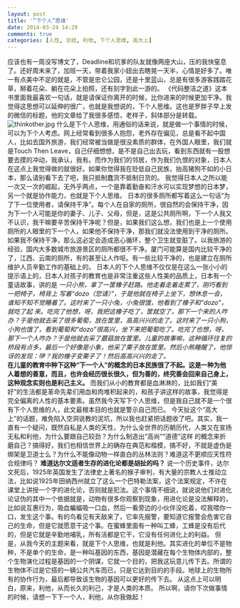 ```yaml
---
layout: post
title: '“下个人”思维'
date: 2014-03-24 14:29
comments: true
categories: [人性, 总结, 利他, 下个人思维, 高大上]
---
```

应该也有一周没写博文了，Deadline和坑爹的队友就像两座大山，压的我快窒息了。还好周末来了，加班一天，带着我家小妞出去瞎晃一天半，心情是好多了。唯一有点美中不足的就是，不管是忠仑公园，还是十里蓝山，总是有很多游客践踏花草，掰着花朵、躺在花朵上拍照，还有刻字到此一游的。
《代码整洁之道》这本书里面我最喜欢一句话，就是请保证你离开的时候，比你进来的时候更加干净。我觉得这思想可以延伸的很广，也就是我想说的，下个人思维。这也是罗胖子早上发的微信的标题，他的文章给了我很多感悟，老样子，斜体部分是转载。
![thinkother.jpg](http://case.ntu.edu.tw/hs/wordpress/wp-content/uploads/2011/08/76%E7%BE%A4%E9%AB%94%E5%8B%95%E7%89%A9%E7%9A%84%E5%88%A9%E4%BB%96%E8%A1%8C%E7%82%BA.jpg)
什么是下个人思维，用通俗的话来说，就是做一个事情的时候，可以为下个人考虑。网上经常看到很多人抱怨，老外存在偏见，总是看不起中国人，比如去国外旅游，我们经常被当做是很没素质的群体，在外国人眼里，我们就是Touch Then Leave，自己仔细想想，是不是自己出去玩，看到东西就有一股想要去摸的冲动，我承认，我有。而作为我们的邻居，作为我们仇恨的对象，日本人在这点上我觉得做的就很好。如果你觉得我在贬低自己民族，抬高猪狗不如的小日本，那么请别看下去了吧，我只抵制蠢货不抵制日货的。
我觉得日本人之所以能一次又一次的崛起，无外乎两点，一个是靠着勤奋和汗水可以实现梦想的日本梦，另一个就是协作能力，也就是下个人思维。
日本的很多厕所都写着这么一句话“为了下一位使用者，请保持干净”。每个人在自家的厕所，很自然的会保持干净，因为下一个人可能是你的妻子、儿子、父母，但是，这是公共厕所啊，下一个人我又不认识，我干嘛要辛苦保持干净呢？但是，如果我们这么想，我们也是上一个使用厕所的人眼里的下一个人，如果他不保持干净，那我们就没法使用到干净的厕所。如果我不保持干净，那么这必定会造成恶心循环，整个卫生就变脏了。以我旅游的经验，国内大多数城市旅游景区的厕所都很不干净。厦门可能算是国内比较干净的了，江西、云南的厕所，有的甚至让人作呕。有一些比较干净的，也是建立在厕所维护人员辛勤工作的基础上的。
日本人的下个人思维不仅仅是在这么一张小小的提示语上的，日本人对孩子的教育也是非常注重这些人性美的品质上，日本有一个童话故事，讲的是 *一只小熊，拿了一筐橡子赶路。他走着走着走累了，刚巧看到一把椅子，椅背上 写着“dozo（您请）”，于是他就在椅子上坐下，想休息一会，谁知不知不觉睡着了。这时来了一只小兔，小兔很饿，他看到了橡子和“dozo”，就吃了起 来。吃完了他想，呀，我把这橡子吃了，筐就空了，那下一个来的人咋办？于是他就去采了很多葡萄，放在筐里，高高兴兴的走了。这时来了一只小狗，小狗也饿了，看到葡萄和“dozo”很高兴，坐下来把葡萄吃了。吃完了也想，呀，那下一个人咋办？于是他就去采了蘑菇放在筐里。儿童的故事嘛，这种循环往复的桥段有点多，最后一个好像是小象，他采了栗子放在筐里。然后小熊睡醒了，他惊讶的发现：吚？我的橡子变栗子了！然后高高兴兴的走了。*  
**在儿童的教育中种下这种“下一个人”的概念的日本民族很了不起。这是一种为他人着想的善意，而且，也许会经历很长很久，但为善的，终究善会回来自己身上，这种观念实则也是利己主义。**
而我们从小的教育都是血淋淋的，比如我们“美好”的生活都是革命先辈们用血和肉堆积起来的，和孩子讲这样的故事，我觉得是完全偏离的人性的基本要素。虽然我今天写下个人思维，但是我自己就不是一个很有下个人思维的人，此文最根本目的也就是警示自己而已。
今天扯这个“高大上”的话题，难免陷入空洞说教的泥坑，所以我也赶紧把话题收了吧。其实，我一直有一个疑问，既然自私是人类的天性，为什么全世界的历朝历代，人类又在宣扬无私和利他，为什么要跟自己较劲？为什么制造出“高尚”“道德”这样 的概念来折磨自己？搞得好，我们也相信世界上的确存在典范和楷模，搞不好，不就是虚伪是绑架是卫道士么？为什么不能像动物一样直白的丛林法则？难道这不更顺应天性符合规律吗？ **难道达尔文适者生存的进化论都是胡扯的吗？**
说一个历史事件，达尔文死后，1925年英国发生了法律史上著名的猴子审判，有大量的宗教人士推动立法，比如说1925年田纳西州就立了这么一个巴特勒法案，这个法案规定，不许在课堂上讲授一个字的进化论，否则就是犯法。这个事情不细说，就说说他们对进化论证伪的其中一个依据就是，动物有很多你观察到现象，用进化论是没法解释的，比如说互惠行为，吸血蝙蝠吸一口血，然后一看旁边的小伙伴没吃着，哎我喂你一口，发生这个事。有的鸟看见有天敌来了，它率先报警，要知道它报警会危害它自己的生命，但是它就愿意干这个事。在蜜蜂里面有一种叫工蜂，工蜂是没有后代的，但是它就是辛勤地哺乳，所有活都是它干，它没有任何进化上的利益。 
但是，从我今天的主题来看，就是下个人思维，也就是利他。其实进化的单位不是物种，不是单个的生命，是一种叫基因的东西，基因是潜藏在每个生物体内部的，整个生物演化过程是基因的一个阴谋，它就一个目的，把我这玩意儿传下去。所谓的生物体不过是它搭的一辆公共汽车而已，只是它达到目的的手段。地球上的生物所有的协作行为，最后都导致该生物的基因可以更好的传下去。
从这点上可以明白，原来，利他，从而长久的利己，才是人类的本质。
所以啊，请你下次做事情的时候，请想一下下一个人，利他，从你我做起！

